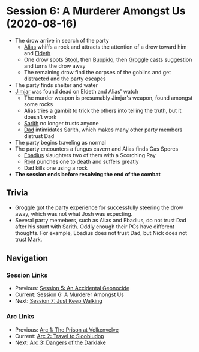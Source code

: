 # Session 6: A Murderer Amongst Us (2020-08-16)
* The drow arrive in search of the party
    * [Alias](../../characters/pcs/alias.md) whiffs a rock and attracts the attention of a drow toward him and [Eldeth](../../characters/party/eldeth.md)
    * One drow spots [Stool](../../characters/party/stool.md), then [Buppido](../../characters/party/buppido.md), then [Groggle](../../characters/pcs/groggle.md) casts suggestion and turns the drow away
    * The remaining drow find the corpses of the goblins and get distracted and the party escapes
* The party finds shelter and water
* [Jimjar](../../characters/party/jimjar.md) was found dead on Eldeth and Alias' watch
    * The murder weapon is presumably Jimjar's weapon, found amongst some rocks
    * Alias tries a gambit to trick the others into telling the truth, but it doesn't work
    * [Sarith](../../characters/party/sarith.md) no longer trusts anyone
    * [Dad](../../characters/pcs/dad.md) intimidates Sarith, which makes many other party members distrust Dad
* The party begins traveling as normal
* The party encounters a fungus cavern and Alias finds Gas Spores
    * [Ebadius](../../characters/pcs/ebadius.md) slaughters two of them with a Scorching Ray
    * [Ront](../../characters/party/ront.md) punches one to death and suffers greatly
    * Dad kills one using a rock
* **The session ends before resolving the end of the combat**

## Trivia
* Groggle got the party experience for successfully steering the drow away, which was not what Josh was expecting.
* Several party memebers, such as Alias and Ebadius, do not trust Dad after his stunt with Sarith. Oddly enough their PCs have different thoughts. For example, Ebadius does not trust Dad, but Nick does not trust Mark.

## Navigation
### Session Links
* Previous: [Session 5: An Accidental Geonocide](session05-2020-07-26.md)
* Current: Session 6: A Murderer Amongst Us
* Next: [Session 7: Just Keep Walking](session07-2020-09-13.md)

### Arc Links
* Previous: [Arc 1: The Prison at Velkenvelve](../arc01/info.md)
* Current: [Arc 2: Travel to Sloobludop](info.md)
* Next: [Arc 3: Dangers of the Darklake](../arc03/info.md)
